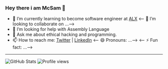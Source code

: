 ### Hey there i am McSam 👋

<!--
**McSam-py/McSam-py** is a ✨ _special_ ✨ repository because its `README.md` (this file) appears on your GitHub profile.
Here are some ideas to get you started:

- 🔭 I’m currently working on ...-->
- 🌱 I’m currently learning to become software engineer at [ALX](https://www.alxafrica.com/)
<-- 👯 I’m looking to collaborate on ...-->
- 🤔 I’m looking for help with Assembly Language
- 💬 Ask me about ethical hacking and programming.
- 📫 How to reach me: [Twitter](https://twitter.com/theMcSam) | [LinkedIn](https://www.linkedin.com/in/samuel-ardayfio-nii-aryee-0220b7194/)
<-- 😄 Pronouns: ...-->
<-- ⚡ Fun fact: ...-->
<hr>

![GitHub Stats](https://github-readme-stats.vercel.app/api?username=McSam-py&theme=radical)
![Profile views](https://gpvc.arturio.dev/McSam-py) 
